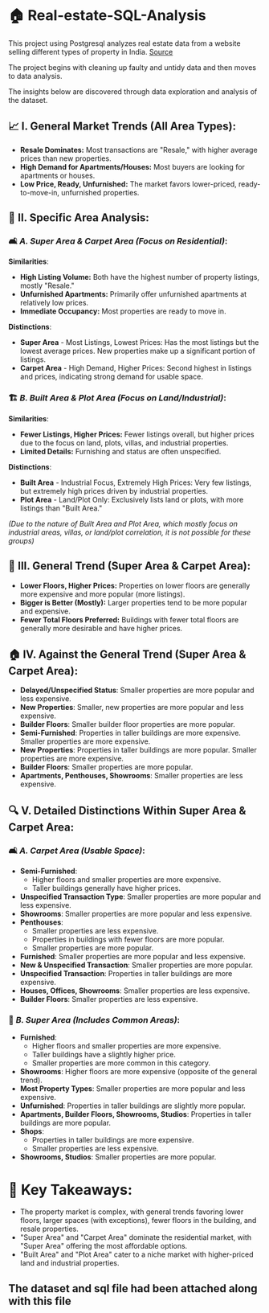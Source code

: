 # 🏠 Real-estate-SQL-Analysis

This project using Postgresql analyzes real estate data from a website selling different types of property in India.
[Source](https://www.kaggle.com/datasets/kunjadiyarohit/flats-uncleaned-dataset/data) 

The project begins with cleaning up faulty and untidy data and then moves to data analysis.

The insights below are discovered through data exploration and analysis of the dataset.

 ## 📈 **I. General Market Trends (All Area Types)**:

- **Resale Dominates:** Most transactions are "Resale," with higher average prices than new properties.
- **High Demand for Apartments/Houses:**  Most buyers are looking for apartments or houses.
- **Low Price, Ready, Unfurnished:** The market favors lower-priced, ready-to-move-in, unfurnished properties.

 ## 📍 **II. Specific Area Analysis**:

 ### 🛋️ ***A. Super Area & Carpet Area (Focus on Residential)***:

**Similarities**:
- **High Listing Volume:** Both have the highest number of property listings, mostly "Resale."
- **Unfurnished Apartments:** Primarily offer unfurnished apartments at relatively low prices.
- **Immediate Occupancy:** Most properties are ready to move in.

**Distinctions**:
-   **Super Area** - Most Listings, Lowest Prices: Has the most listings but the lowest average prices. New properties make up a significant portion of listings.
-   **Carpet Area** - High Demand, Higher Prices: Second highest in listings and prices, indicating strong demand for usable space.

### 🏗️ ***B.  Built Area & Plot Area (Focus on Land/Industrial)***:

**Similarities**:
- **Fewer Listings, Higher Prices:** Fewer listings overall, but higher prices due to the focus on land, plots, villas, and industrial properties.
- **Limited Details:** Furnishing and status are often unspecified.

**Distinctions**:
-   **Built Area** - Industrial Focus, Extremely High Prices: Very few listings, but extremely high prices driven by industrial properties.
-   **Plot Area** - Land/Plot Only: Exclusively lists land or plots, with more listings than "Built Area."

*(Due to the nature of Built Area and Plot Area, which mostly focus on industrial areas, villas, or land/plot correlation, it is not possible for these groups)*

## 📏 **III.  General Trend (Super Area & Carpet Area)**:

-    **Lower Floors, Higher Prices:** Properties on lower floors are generally more expensive and more popular (more listings).
-    **Bigger is Better (Mostly):** Larger properties tend to be more popular and expensive.
-    **Fewer Total Floors Preferred:** Buildings with fewer total floors are generally more desirable and have higher prices.

## 🏠 **IV.  Against the General Trend (Super Area & Carpet Area)**:

-    **Delayed/Unspecified Status**: Smaller properties are more popular and less expensive.
-    **New Properties**: Smaller, new properties are more popular and less expensive.
-    **Builder Floors**: Smaller builder floor properties are more popular.
-    **Semi-Furnished**:
    Properties in taller buildings are more expensive.
    Smaller properties are more expensive.
-    **New Properties**:
    Properties in taller buildings are more popular.
    Smaller properties are more expensive.
-    **Builder Floors**: Smaller properties are more popular.
-    **Apartments, Penthouses, Showrooms**: Smaller properties are less expensive.

## 🔍 **V.  Detailed Distinctions Within Super Area & Carpet Area**:

### 🛋️ ***A.  Carpet Area (Usable Space)***:

-    **Semi-Furnished**:
     - Higher floors and smaller properties are more expensive.
     - Taller buildings generally have higher prices.
-    **Unspecified Transaction Type**: Smaller properties are more popular and less expensive.
-    **Showrooms**: Smaller properties are more popular and less expensive.
-    **Penthouses**:
     - Smaller properties are less expensive.
     - Properties in buildings with fewer floors are more popular.
     - Smaller properties are more popular.
-    **Furnished**: Smaller properties are more popular and less expensive.
-    **New & Unspecified Transaction**: Smaller properties are more popular.
-    **Unspecified Transaction**: Properties in taller buildings are more expensive.
-    **Houses, Offices, Showrooms**: Smaller properties are less expensive.
-    **Builder Floors**: Smaller properties are less expensive.

### 🏢 ***B.  Super Area (Includes Common Areas)***:

-    **Furnished**:
     - Higher floors and smaller properties are more expensive.
     - Taller buildings have a slightly higher price.
     - Smaller properties are more common in this category.
-    **Showrooms**: Higher floors are more expensive (opposite of the general trend).
-    **Most Property Types**: Smaller properties are more popular and less expensive.
-    **Unfurnished**: Properties in taller buildings are slightly more popular.
-    **Apartments, Builder Floors, Showrooms, Studios**: Properties in taller buildings are more popular.
-    **Shops**:
     - Properties in taller buildings are more expensive.
     - Smaller properties are less expensive.
-    **Showrooms, Studios**: Smaller properties are more popular.

# **🔑 Key Takeaways**:

-   The property market is complex, with general trends favoring lower floors, larger spaces (with exceptions), fewer floors in the building, and resale properties.
-   "Super Area" and "Carpet Area" dominate the residential market, with "Super Area" offering the most affordable options.
-   "Built Area" and "Plot Area" cater to a niche market with higher-priced land and industrial properties.

## The dataset and sql file had been attached along with this file
